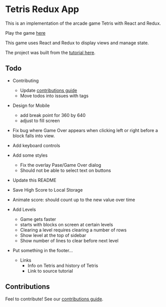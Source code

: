 # Tetris Redux App

This is an implementation of the arcade game Tetris with React and Redux. 

Play the game [here](https://soggybag.github.io/tetris-redux-app/)

This game uses React and Redux to display views and manage state. 

The project was built from the [tutorial here](https://github.com/MakeSchool-Tutorials/web-7-react-redux-tetris-app).

## Todo

- Contributing
  - Update [contributions guide](contributing.md)
  - Move todos into issues with tags
- Design for Mobile
  - add break point for 360 by 640
  - adjust to fill screen 
- Fix bug where Game Over appears when clicking left or right before a block falls into view.
- Add keyboard controls
- Add some styles 
  - Fix the overlay Pase/Game Over dialog
  - Should not be able to select text on buttons
- Update this README
- Save High Score to Local Storage
- Animate score: should count up to the new value over time
- Add Levels 
  - Game gets faster 
  - starts with blocks on screen at certain levels
  - Clearing a level requires clearing a number of rows
  - Show level at the top of sidebar
  - Show number of lines to clear before next level

- Put something in the footer...
  - Links 
    - Info on Tetris and history of Tetris
    - Link to source tutorial

## Contributions 

Feel to contribute! See our [contributions guide](contributing.md).
